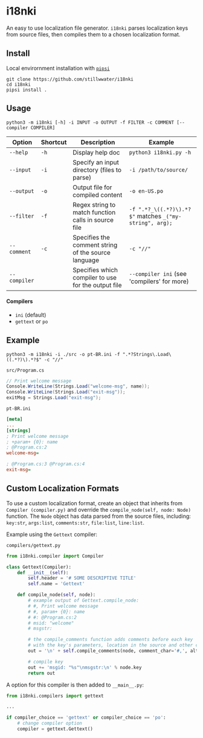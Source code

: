 ﻿i18nki
======

An easy to use localization file generator. `i18nki` parses localization keys from source files, then compiles them to a chosen localization format.

## Install

Local envirornment installation with [`pipsi`](https://pypi.org/project/pipsi/)

```shell
git clone https://github.com/stillwwater/i18nki
cd i18nki
pipsi install .
```

## Usage

```shell
python3 -m i18nki [-h] -i INPUT -o OUTPUT -f FILTER -c COMMENT [--compiler COMPILER]
```


| Option       | Shortcut | Description                                         | Example                                                   |
| ------------ | -------- | --------------------------------------------------- | --------------------------------------------------------- |
| `--help`     | `-h`     | Display help doc                                    | `python3 i18nki.py -h`                                    |
| `--input`    | `-i`     | Specify an input directory (files to parse)         | `-i /path/to/source/`                                     |
| `--output`   | `-o`     | Output file for compiled content                    | `-o en-US.po`                                             |
| `--filter`   | `-f`     | Regex string to match function calls in source file | ` -f ".*?_\((.*?)\).*?$" ` matches `_("my-string", arg);` |
| `--comment`  | `-c`     | Specifies the comment string of the source language | `-c "//"`                                                 |
| `--compiler` |          | Specifies which compiler to use for the output file | `--compiler ini` (see 'compilers' for more)               |



#### Compilers

+ `ini` (default)
+ `gettext` or `po`

## Example

```shell
python3 -m i18nki -i ./src -o pt-BR.ini -f ".*?Strings\.Load\((.*?)\).*?$" -c "//"
```

`src/Program.cs`

```csharp
// Print welcome message
Console.WriteLine(Strings.Load("welcome-msg", name));
Console.WriteLine(Strings.Load("exit-msg"));
exitMsg = Strings.Load("exit-msg");
```

`pt-BR.ini`

```ini
[meta]
...
[strings]
; Print welcome message
; +param+ {0}: name
; @Program.cs:2
welcome-msg=

; @Program.cs:3 @Program.cs:4
exit-msg=
```

## Custom Localization Formats

To use a custom localization format, create an object that inherits from `Compiler (compiler.py)` and override the `compile_node(self, node: Node)` function. The `Node` object has data parsed from the source files, including: `key:str`, `args:list`, `comments:str`, `file:list`, `line:list`.

Example using the `Gettext` compiler:

`compilers/gettext.py`

```python
from i18nki.compiler import Compiler

class Gettext(Compiler):
    def __init__(self):
        self.header = '# SOME DESCRIPTIVE TITLE'
        self.name = 'Gettext'

    def compile_node(self, node):
        # example output of Gettext.compile_node:
        # #, Print welcome message
        # #, param+ {0}: name
        # #: @Program.cs:2
        # msid: "welcome"
        # msgstr:

        # the compile_comments function adds comments before each key
        # with the key's parameters, location in the source and other comments
        out = '\n' + self.compile_comments(node, comment_char='#,', alt_comment_char='#:')

        # compile key
        out += 'msgid: "%s"\nmsgstr:\n' % node.key
        return out
```

A option for this compiler is then added to `__main__.py`:

```python
from i18nki.compilers import gettext

...

if compiler_choice == 'gettext' or compiler_choice == 'po':
    # change compiler option
    compiler = gettext.Gettext()
```

